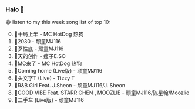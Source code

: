 

### Halo 👋

😄 listen to my this week song list of top 10:

0. 🌈十局上半 - MC HotDog 热狗
1. 🌈2030 - 顽童MJ116
2. 🌈歹性底 - 顽童MJ116
3. 🌈天的创作 - 瘦子E.SO
4. 🌈MC来了 - MC HotDog 热狗
5. 🌈Coming home (Live版) - 顽童MJ116
6. 🌈头文字T (Live) - Tizzy T
7. 🌈R&B Girl Feat. J.Sheon - 顽童MJ116/J. Sheon
8. 🌈GOOD VIBE Feat. STARR CHEN , MOOZLIE - 顽童MJ116/陈星翰/Moozlie
9. 🌈二手车 (Live版) - 顽童MJ116

